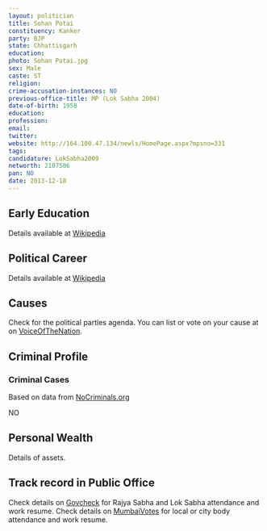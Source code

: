 ```yaml
---
layout: politician
title: Sohan Potai
constituency: Kanker  
party: BJP
state: Chhattisgarh
education: 
photo: Sohan Potai.jpg
sex: Male
caste: ST
religion: 
crime-accusation-instances: NO
previous-office-title: MP (Lok Sabha 2004)
date-of-birth: 1958
education:  
profession: 
email: 
twitter:
website: http://164.100.47.134/newls/HomePage.aspx?mpsno=331
tags: 
candidature: LokSabha2009
networth: 2107506
pan: NO
date: 2013-12-18
---
```


## Early Education
Details available at [Wikipedia](http://www.wikipedia.org/wiki/)

## Political Career
Details available at [Wikipedia](http://www.wikipedia.org/wiki/)

## Causes 
Check for the political parties agenda. You can list or vote on your cause at on [VoiceOfTheNation](http://www.voiceofthenation.org).

## Criminal Profile

### Criminal Cases
Based on data from [NoCriminals.org](http://www.nocriminals.org)

NO

## Personal Wealth
Details of assets.

## Track record in Public Office
Check details on [Govcheck](http://www.govcheck.org) for Rajya Sabha and Lok Sabha attendance and work resume. Check details on [MumbaiVotes](http://www.mumbaivotes.org) for local or city body attendance and work resume.
		